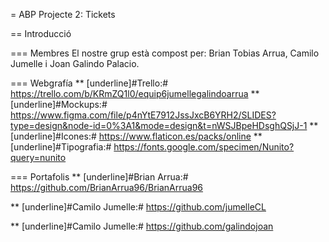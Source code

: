 = ABP Projecte 2: Tickets

== Introducció

=== Membres 
El nostre grup està compost per: Brian Tobias Arrua, Camilo Jumelle i Joan Galindo Palacio.



=== Webgrafía
    ** [underline]#Trello:# https://trello.com/b/KRmZQ1l0/equip6jumellegalindoarrua
    ** [underline]#Mockups:#  https://www.figma.com/file/p4nYtE7912JssJxcB6YRH2/SLIDES?type=design&node-id=0%3A1&mode=design&t=nWSJBpeHDsghQSjJ-1
    ** [underline]#Icones:#  https://www.flaticon.es/packs/online
    ** [underline]#Tipografia:#  https://fonts.google.com/specimen/Nunito?query=nunito
    
=== Portafolis
** [underline]#Brian Arrua:# https://github.com/BrianArrua96/BrianArrua96

** [underline]#Camilo Jumelle:# https://github.com/jumelleCL

** [underline]#Camilo Jumelle:# https://github.com/galindojoan
